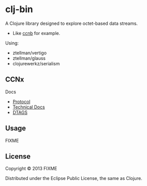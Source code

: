 # clj-bin

A Clojure library designed to explore octet-based data streams.

- Like [ccnb](http://www.ccnx.org/documentation/protocol/ccnx-protocol-2/ccnx-binary-encoding-ccnb/) for example.

Using:
- ztellman/vertigo
- ztellman/glauss
- clojurewerkz/serialism

## CCNx

Docs
- [Protocol](http://www.ccnx.org/documentation/protocol/ccnx-protocol-2/)
- [Technical Docs](http://www.ccnx.org/releases/latest/doc/technical/)
- [DTAGS](http://www.ccnx.org/releases/latest/doc/technical/DTAG.html)

## Usage

FIXME

## License

Copyright © 2013 FIXME

Distributed under the Eclipse Public License, the same as Clojure.
